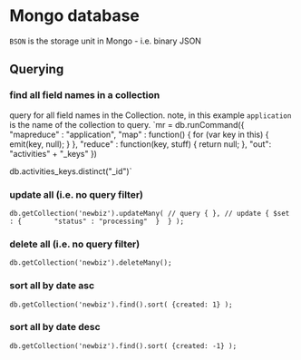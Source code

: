 # Mongo database
`BSON` is the storage unit in Mongo - i.e. binary JSON
## Querying
### find all field names in a collection
query for all field names in the Collection. note, in this example `application` is the name of the collection to query.
`mr = db.runCommand({
  "mapreduce" : "application", "map" : function() {
    for (var key in this) {
      emit(key, null); } }, "reduce" : function(key, stuff) { return null; }, "out": "activities" + "_keys" })

db.activities_keys.distinct("_id")`
### update all (i.e. no query filter)
`db.getCollection('newbiz').updateMany(
    // query
     { },
    // update
    { $set : {        "status" : "processing"  }  }
);`
### delete all (i.e. no query filter)
`db.getCollection('newbiz').deleteMany();`
### sort all by date asc
`db.getCollection('newbiz').find().sort( {created: 1} );`
### sort all by date desc
`db.getCollection('newbiz').find().sort( {created: -1} );`
